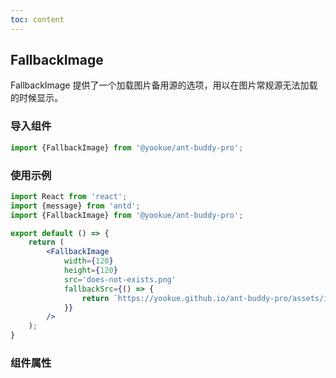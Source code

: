 ```yaml
---
toc: content
---
```


## FallbackImage

FallbackImage 提供了一个加载图片备用源的选项，用以在图片常规源无法加载的时候显示。

### 导入组件

```jsx | pure
import {FallbackImage} from '@yookue/ant-buddy-pro';
```

### 使用示例

```jsx
import React from 'react';
import {message} from 'antd';
import {FallbackImage} from '@yookue/ant-buddy-pro';

export default () => {
    return (
        <FallbackImage
            width={120}
            height={120}
            src='does-not-exists.png'
            fallbackSrc={() => {
                return `https://yookue.github.io/ant-buddy-pro/assets/ico/logo-icon.svg?timestamp=${Date.now()}`;
            }}
        />
    );
}
```

### 组件属性

<API src="@/field/FallbackImage/index.tsx" hideTitle></API>
